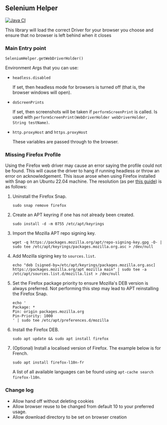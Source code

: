 ## Selenium Helper

[![Java CI](https://github.com/qld-gov-au/seleniumHelper/actions/workflows/test.yml/badge.svg)](https://github.com/qld-gov-au/seleniumHelper/actions/workflows/test.yml)

This library will load the correct Driver for your browser you choose and ensure that no browser is left behind when it closes

### Main Entry point
`SeleniumHelper.getWebDriverHolder()`

Environment Args that you can use:
* `headless.disabled`

  If set, then headless mode for browsers is turned off (that is, the browser windows will open).

* `doScreenPrints`

  If set, then screenshots will be taken if `performScreenPrint` is called. Is used with
  ```performScreenPrint(WebDriverHolder webDriverHolder, String testName)```.

* `http.proxyHost` and `https.proxyHost`

  These variables are passed through to the browser.

### Missing Firefox Profile

Using the Firefox web driver may cause an error saying the profile could not be found. This will cause the driver to
hang if running headless or throw an error on acknowledgement. This issue arose when using Firefox installed with Snap
on an Ubuntu 22.04 machine. The resolution (as per [this guide](https://www.omgubuntu.co.uk/2022/04/how-to-install-firefox-deb-apt-ubuntu-22-04))
is as follows:

1. Uninstall the Firefox Snap.
   
   ```shell
   sudo snap remove firefox
   ```

2. Create an APT keyring if one has not already been created.

   ```shell
   sudo install -d -m 0755 /etc/apt/keyrings
   ```

3. Import the Mozilla APT repo signing key.

   ```shell
   wget -q https://packages.mozilla.org/apt/repo-signing-key.gpg -O- | sudo tee /etc/apt/keyrings/packages.mozilla.org.asc > /dev/null
   ```

4. Add Mozilla signing key to `sources.list`.

   ```shell
   echo "deb [signed-by=/etc/apt/keyrings/packages.mozilla.org.asc] https://packages.mozilla.org/apt mozilla main" | sudo tee -a /etc/apt/sources.list.d/mozilla.list > /dev/null
   ```

5. Set the Firefox package priority to ensure Mozilla's DEB version is always preferred. Not performing this step may
   lead to APT reinstalling the Firefox Snap.

   ```shell
   echo '
   Package: *
   Pin: origin packages.mozilla.org
   Pin-Priority: 1000
   ' | sudo tee /etc/apt/preferences.d/mozilla
   ```

6. Install the Firefox DEB.

   ```shell
   sudo apt update && sudo apt install firefox
   ```

7. (Optional) Install a localised version of Firefox. The example below is for French.

   ```shell
   sudo apt install firefox-l10n-fr
   ```
   
   A list of all available languages can be found using `apt-cache search firefox-l10n`.

### Change log

* Allow hand off without deleting cookies
* Allow browser reuse to be changed from default 10 to your preferred usage.
* Allow download directory to be set on browser creation
